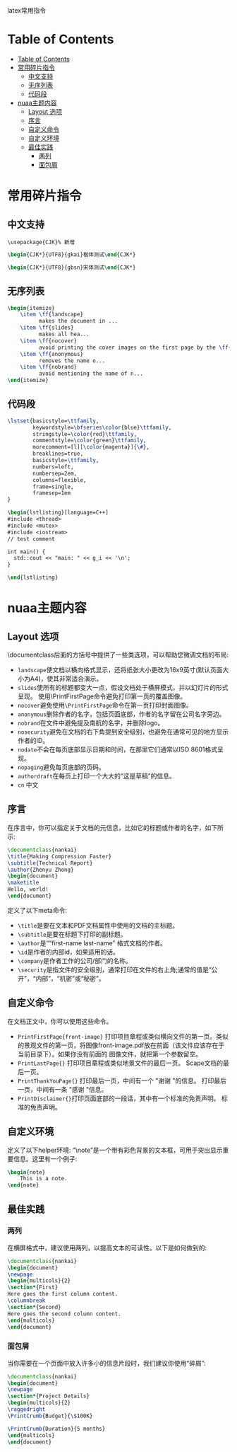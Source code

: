 latex常用指令
# Table of Contents
- [Table of Contents](#table-of-contents)
- [常用碎片指令](#常用碎片指令)
  - [中文支持](#中文支持)
  - [无序列表](#无序列表)
  - [代码段](#代码段)
- [nuaa主题内容](#nuaa主题内容)
  - [Layout 选项](#layout-选项)
  - [序言](#序言)
  - [自定义命令](#自定义命令)
  - [自定义环境](#自定义环境)
  - [最佳实践](#最佳实践)
    - [两列](#两列)
    - [面包屑](#面包屑)

# 常用碎片指令
## 中文支持

`\usepackage{CJK}% 新增`

```latex
\begin{CJK*}{UTF8}{gkai}楷体测试\end{CJK*}

\begin{CJK*}{UTF8}{gbsn}宋体测试\end{CJK*}
```

## 无序列表
```latex
\begin{itemize}
    \item \ff{landscape}
          makes the document in ...
    \item \ff{slides}
          makes all hea...
    \item \ff{nocover}
          avoid printing the cover images on the first page by the \ff{\char`\\PrintFirstPage} command.
    \item \ff{anonymous}
          removes the name o...
    \item \ff{nobrand}
          avoid mentioning the name of n...
\end{itemize}
```




## 代码段
```latex
\lstset{basicstyle=\ttfamily,
        keywordstyle=\bfseries\color{blue}\ttfamily,
        stringstyle=\color{red}\ttfamily,
        commentstyle=\color{green}\ttfamily,
        morecomment=[l][\color{magenta}]{\#},
        breaklines=true,
        basicstyle=\ttfamily, 
        numbers=left,
        numbersep=2em,
        columns=flexible,
        frame=single,
        framesep=1em
}

\begin{lstlisting}[language=C++]
#include <thread>
#include <mutex>
#include <iostream>
// test comment

int main() {
  std::cout << "main: " << g_i << '\n';
}

\end{lstlisting}


```


# nuaa主题内容

## Layout 选项

\documentclass后面的方括号中提供了一些类选项，可以帮助您微调文档的布局:

- `landscape`使文档以横向格式显示，还将纸张大小更改为16x9英寸(默认页面大小为A4)，使其非常适合演示。
- `slides`使所有的标题都变大一点，假设文档处于横屏模式，并以幻灯片的形式呈现。
使用\PrintFirstPage命令避免打印第一页的覆盖图像。
- `nocover`避免使用`\PrintFirstPage`命令在第一页打印封面图像。
- `anonymous`删除作者的名字，包括页面底部，作者的名字留在公司名字旁边。
- `nobrand`在文件中避免提及南航的名字，并删除logo。
- `nosecurity`避免在文档的右下角提到安全级别，也避免在通常可见的地方显示作者的ID。
- `nodate`不会在每页底部显示日期和时间，在那里它们通常以ISO 8601格式呈现。
- `nopaging`避免每页底部的页码。
- `authordraft`在每页上打印一个大大的“这是草稿”的信息。
- `cn` 中文


## 序言


在序言中，你可以指定关于文档的元信息，比如它的标题或作者的名字，如下所示:
```latex
\documentclass{nankai}
\title{Making Compression Faster}
\subtitle{Technical Report}
\author{Zhenyu Zhong}
\begin{document}
\maketitle
Hello, world!
\end{document}
```
定义了以下meta命令:

- `\title`是要在文本和PDF文档属性中使用的文档的主标题。
- `\subtitle`是要在标题下打印的副标题。
- `\author`是““first-name last-name” 格式文档的作者。
- `\id`是作者的内部id，如果适用的话。
- `\company`是作者工作的公司/部门的名称。
- `\security`是指文件的安全级别，通常打印在文件的右上角;通常的值是“公开”，“内部”，“机密”或“秘密”。



## 自定义命令

在文档正文中，你可以使用这些命令。
- `PrintFirstPage{front-image}` 打印项目章程或类似横向文件的第一页。类似的景观文件的第一页，将图像front-image.pdf放在前面（该文件应该存在于当前目录下）。如果你没有前面的
图像文件，就把第一个参数留空。
- `PrintLastPage{}` 打印项目章程或类似地景文件的最后一页。
Scape文档的最后一页。
- `PrintThankYouPage{}` 打印最后一页，中间有一个 "谢谢 "的信息。
打印最后一页，中间有一条 "感谢 "信息。
- `PrintDisclaimer{}`打印页面底部的一段话，其中有一个标准的免责声明。
标准的免责声明。


## 自定义环境

定义了以下helper环境:
“\note”是一个带有彩色背景的文本框，可用于突出显示重要信息。这里有一个例子:

```latex
\begin{note}
    This is a note.
\end{note}
```

## 最佳实践

### 两列

在横屏格式中，建议使用两列，以提高文本的可读性。以下是如何做到的:

```latex
\documentclass{nankai}
\begin{document}
\newpage
\begin{multicols}{2}
\section*{First}
Here goes the first column content.
\columnbreak
\section*{Second}
Here goes the second column content.
\end{multicols}
\end{document}
```

### 面包屑

当你需要在一个页面中放入许多小的信息片段时，我们建议你使用“碎屑”:

```latex
\documentclass{nankai}
\begin{document}
\newpage
\section*{Project Details}
\begin{multicols}{2}
\raggedright
\PrintCrumb{Budget}{\$100K}

\PrintCrumb{Duration}{5 months}
\end{multicols}
\end{document}
```
